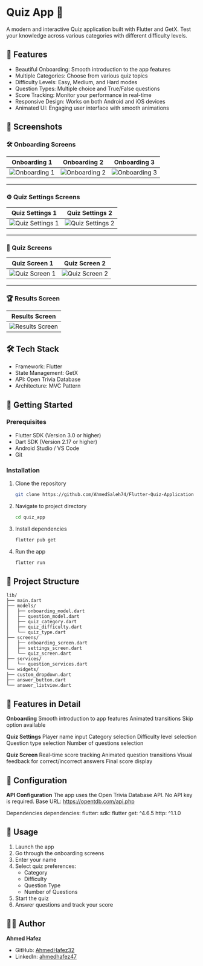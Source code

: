 # Quiz App 📱

A modern and interactive Quiz application built with Flutter and GetX. Test your knowledge across various categories with different difficulty levels.

## 🌟 Features

- Beautiful Onboarding: Smooth introduction to the app features
- Multiple Categories: Choose from various quiz topics
- Difficulty Levels: Easy, Medium, and Hard modes
- Question Types: Multiple choice and True/False questions
- Score Tracking: Monitor your performance in real-time
- Responsive Design: Works on both Android and iOS devices
- Animated UI: Engaging user interface with smooth animations

## 📸 Screenshots

### **🛠 Onboarding Screens**
| Onboarding 1 | Onboarding 2 | Onboarding 3 |  
|--------------|--------------|--------------|  
| ![Onboarding 1](assets/screenshots/onboarding1.png) | ![Onboarding 2](assets/screenshots/onboarding2.png) | ![Onboarding 3](assets/screenshots/onboarding3.png) |  

---

### **⚙️ Quiz Settings Screens**
| Quiz Settings 1 | Quiz Settings 2                                          |  
|-----------------|----------------------------------------------------------|  
| ![Quiz Settings 1](assets/screenshots/quiz_setting1.png) | ![Quiz Settings 2](assets/screenshots/quiz_setting2.png) |  

---

### **📝 Quiz Screens**
| Quiz Screen 1 | Quiz Screen 2                                         |  
|--------------|-------------------------------------------------------|  
| ![Quiz Screen 1](assets/screenshots/quiz_screen1.png) | ![Quiz Screen 2](assets/screenshots/quiz_screen2.png) |  

---

### **🏆 Results Screen**
| Results Screen                                   |  
|--------------------------------------------------|  
| ![Results Screen](assets/screenshots/result.png) |  


## 🛠️ Tech Stack

- Framework: Flutter
- State Management: GetX
- API: Open Trivia Database
- Architecture: MVC Pattern

## 🚀 Getting Started

### Prerequisites

- Flutter SDK (Version 3.0 or higher)
- Dart SDK (Version 2.17 or higher)
- Android Studio / VS Code
- Git

### Installation

1. Clone the repository

   ```bash
   git clone https://github.com/AhmedSaleh74/Flutter-Quiz-Application
   ```
2. Navigate to project directory

   ```bash
   cd quiz_app
   ```
3. Install dependencies

   ```bash
   flutter pub get
   ```
4. Run the app

   ```bash
   flutter run
   ```
## 📁 Project Structure

```plaintext
lib/
├── main.dart
├── models/
│   ├── onboarding_model.dart
│   ├── question_model.dart
│   ├── quiz_category.dart
│   ├── quiz_difficulty.dart
│   └── quiz_type.dart
├── screens/
│   ├── onboarding_screen.dart
│   ├── settings_screen.dart
│   └── quiz_screen.dart
├── services/
│   └── question_services.dart
└── widgets/
├── custom_dropdown.dart
├── answer_button.dart
└── answer_listview.dart
```

## 🎯 Features in Detail

**Onboarding**
Smooth introduction to app features
Animated transitions
Skip option available

**Quiz Settings**
Player name input
Category selection
Difficulty level selection
Question type selection
Number of questions selection

**Quiz Screen**
Real-time score tracking
Animated question transitions
Visual feedback for correct/incorrect answers
Final score display

## 🔧 Configuration

**API Configuration**
The app uses the Open Trivia Database API. No API key is required.
Base URL: https://opentdb.com/api.php

Dependencies
dependencies:
flutter:
sdk: flutter
get: ^4.6.5
http: ^1.1.0


## 📝 Usage
1. Launch the app
2. Go through the onboarding screens
3. Enter your name
4. Select quiz preferences:
    - Category
    - Difficulty
    - Question Type
    - Number of Questions
5. Start the quiz
6. Answer questions and track your score


## 👨‍💻 Author
**Ahmed Hafez**

- GitHub: [AhmedHafez32](https://github.com/AhmedHafez32)
- LinkedIn: [ahmedhafez47](https://www.linkedin.com/in/ahmedhafez47/)